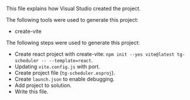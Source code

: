This file explains how Visual Studio created the project.

The following tools were used to generate this project:
- create-vite

The following steps were used to generate this project:
- Create react project with create-vite: `npm init --yes vite@latest tg-scheduler -- --template=react`.
- Updating `vite.config.js` with port.
- Create project file (`tg-scheduler.esproj`).
- Create `launch.json` to enable debugging.
- Add project to solution.
- Write this file.
